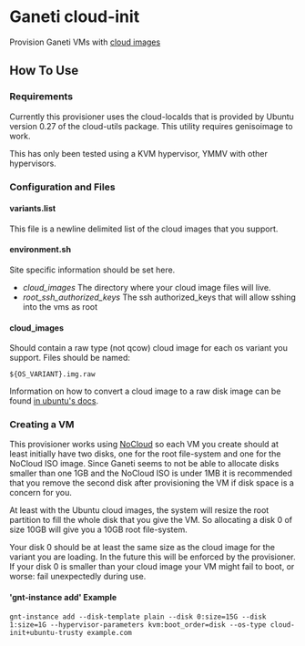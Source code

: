 # Ganeti cloud-init

Provision Ganeti VMs with [cloud images](http://cloud-images.ubuntu.com)

## How To Use

### Requirements

Currently this provisioner uses the cloud-localds that is provided by Ubuntu version 0.27 of the cloud-utils package. This utility requires genisoimage to work.

This has only been tested using a KVM hypervisor, YMMV with other hypervisors.

### Configuration and Files

#### variants.list
This file is a newline delimited list of the cloud images that you support. 

#### environment.sh
Site specific information should be set here.
* *cloud\_images* The directory where your cloud image files will live.
* *root_ssh_authorized_keys* The ssh authorized_keys that will allow sshing into the vms as root

#### cloud\_images 
Should contain a raw type (not qcow) cloud image for each os variant you support. Files should be named:
```
${OS_VARIANT}.img.raw
```
Information on how to convert a cloud image to a raw disk image can be found [in ubuntu's docs](https://help.ubuntu.com/community/UEC/Images#Ubuntu_Cloud_Guest_images_on_12.04_LTS_.28Precise.29_and_beyond_using_NoCloud).

### Creating a VM

This provisioner works using [NoCloud](http://cloudinit.readthedocs.org/en/latest/topics/datasources.html#no-cloud) so each VM you create should at least initially have two disks, one for the root file-system and one for the NoCloud ISO image. Since Ganeti seems to not be able to allocate disks smaller than one 1GB and the NoCloud ISO is under 1MB it is recommended that you remove the second disk after provisioning the VM if disk space is a concern for you.

At least with the Ubuntu cloud images, the system will resize the root partition to fill the whole disk that you give the VM. So allocating a disk 0 of size 10GB will give you a 10GB root file-system.

Your disk 0 should be at least the same size as the cloud image for the variant you are loading. In the future this will be enforced by the provisioner. If your disk 0 is smaller than your cloud image your VM might fail to boot, or worse: fail unexpectedly during use.

#### 'gnt-instance add' Example

```
gnt-instance add --disk-template plain --disk 0:size=15G --disk 1:size=1G --hypervisor-parameters kvm:boot_order=disk --os-type cloud-init+ubuntu-trusty example.com
```

